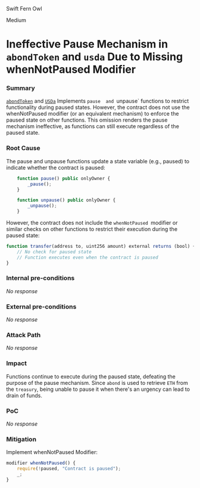 Swift Fern Owl

Medium

# Ineffective Pause Mechanism in `abondToken` and `usda` Due to Missing whenNotPaused Modifier

### Summary

[`abondToken`](https://github.com/sherlock-audit/2024-11-autonomint/blob/0d324e04d4c0ca306e1ae4d4c65f0cb9d681751b/Blockchain/Blockchian/contracts/Token/Abond_Token.sol#L70) and [`USDa`](https://github.com/sherlock-audit/2024-11-autonomint/blob/0d324e04d4c0ca306e1ae4d4c65f0cb9d681751b/Blockchain/Blockchian/contracts/Token/USDa.sol#L97) Implements `pause  and `unpause` functions to restrict functionality during paused states. However, the contract does not use the whenNotPaused modifier (or an equivalent mechanism) to enforce the paused state on other functions. This omission renders the pause mechanism ineffective, as functions can still execute regardless of the paused state.




### Root Cause

The pause and unpause functions update a state variable (e.g., paused) to indicate whether the contract is paused:
```javascript
    function pause() public onlyOwner {
        _pause();
    }

    function unpause() public onlyOwner {
        _unpause();
    }
```
However, the contract does not include the `whenNotPaused `modifier or similar checks on other functions to restrict their execution during the paused state:

```javascript
function transfer(address to, uint256 amount) external returns (bool) {
    // No check for paused state
    // Function executes even when the contract is paused
}
```

### Internal pre-conditions

_No response_

### External pre-conditions

_No response_

### Attack Path

_No response_

### Impact

Functions continue to execute during the paused state, defeating the purpose of the pause mechanism. Since `abond` is used to retrieve `ETH` from the `treasury`, being unable to pause it when there's an urgency can lead to drain of funds.


### PoC

_No response_

### Mitigation

Implement whenNotPaused Modifier:
```javascript
modifier whenNotPaused() {
    require(!paused, "Contract is paused");
    _;
}
```
